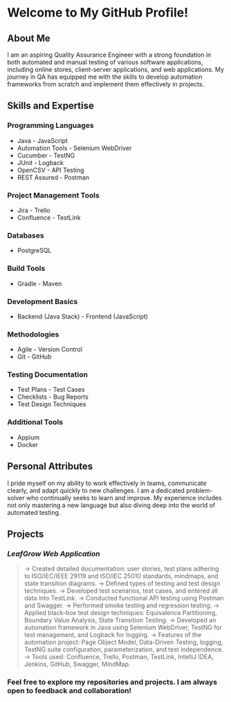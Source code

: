 # Welcome to My GitHub Profile!
## About Me
I am an aspiring Quality Assurance Engineer with a strong foundation in both automated and manual testing of various software applications, including online stores, client-server applications, and web applications. My journey in QA has equipped me with the skills to develop automation frameworks from scratch and implement them effectively in projects.

## Skills and Expertise
### Programming Languages
- Java                     - JavaScript
- Automation Tools         - Selenium WebDriver
- Cucumber                 - TestNG
- JUnit                    - Logback
- OpenCSV                  - API Testing
- REST Assured             - Postman
### Project Management Tools
- Jira                     - Trello
- Confluence               - TestLink
### Databases               
- PostgreSQL
### Build Tools              
- Gradle                   - Maven
### Development Basics
- Backend (Java Stack)     - Frontend (JavaScript)
### Methodologies
- Agile                    - Version Control
- Git                      - GitHub
### Testing Documentation
- Test Plans               - Test Cases
- Checklists               - Bug Reports
- Test Design Techniques
### Additional Tools
- Appium
- Docker
## Personal Attributes
I pride myself on my ability to work effectively in teams, communicate clearly, and adapt quickly to new challenges. I am a dedicated problem-solver who continually seeks to learn and improve. My experience includes not only mastering a new language but also diving deep into the world of automated testing.

## Projects
### _LeafGrow Web Application_
> -> Created detailed documentation: user stories, test plans adhering to ISO/IEC/IEEE 29119 and ISO/IEC 25010 standards, mindmaps, and state transition diagrams.
> -> Defined types of testing and test design techniques.
> -> Developed test scenarios, test cases, and entered all data into TestLink.
> -> Conducted functional API testing using Postman and Swagger.
> -> Performed smoke testing and regression testing.
> -> Applied black-box test design techniques: Equivalence Partitioning, Boundary Value Analysis, State Transition Testing.
> -> Developed an automation framework in Java using Selenium WebDriver, TestNG for test management, and Logback for logging.
> -> Features of the automation project: Page Object Model, Data-Driven Testing, logging, TestNG suite configuration, parameterization, and test independence.
> -> Tools used: Confluence, Trello, Postman, TestLink, IntelliJ IDEA, Jenkins, GitHub, Swagger, MindMap.
### Feel free to explore my repositories and projects. I am always open to feedback and collaboration!
